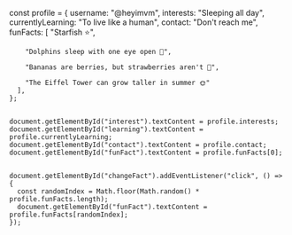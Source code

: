  const profile = {
      username: "@heyimvm",
      interests: "Sleeping all day",
      currentlyLearning: "To live like a human",
      contact: "Don't reach me",
      funFacts: [
        "Starfish ⭐",
        
        "Dolphins sleep with one eye open 🐬",
        
        "Bananas are berries, but strawberries aren't 🍌",
        
        "The Eiffel Tower can grow taller in summer 🌞"
      ],
    };


    document.getElementById("interest").textContent = profile.interests;
    document.getElementById("learning").textContent = profile.currentlyLearning;
    document.getElementById("contact").textContent = profile.contact;
    document.getElementById("funFact").textContent = profile.funFacts[0];


    document.getElementById("changeFact").addEventListener("click", () => {
      const randomIndex = Math.floor(Math.random() * profile.funFacts.length);
      document.getElementById("funFact").textContent = profile.funFacts[randomIndex];
    });
